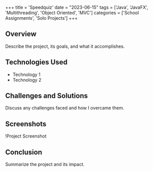 +++
title = 'Speedquiz'
date = "2023-06-15"
tags = ['Java', 'JavaFX', 'Multithreading', 'Object Oriented', 'MVC']
categories = ['School Assignments', 'Solo Projects']
+++

## Overview
Describe the project, its goals, and what it accomplishes.

## Technologies Used
- Technology 1
- Technology 2

## Challenges and Solutions
Discuss any challenges faced and how I overcame them.

## Screenshots
!Project Screenshot

## Conclusion
Summarize the project and its impact.
